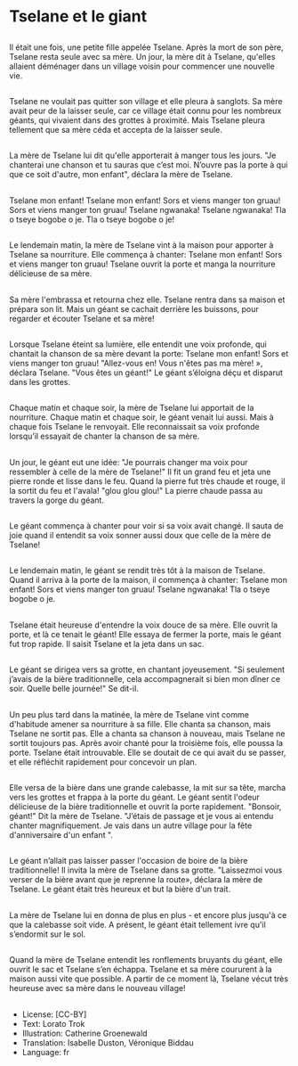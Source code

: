 # Tselane et le giant

##
Il était une fois, une petite fille
appelée Tselane. Après la mort de
son père, Tselane resta seule avec
sa mère.
Un jour, la mère dit à Tselane,
qu'elles allaient déménager dans un
village voisin pour commencer une
nouvelle vie.

##
Tselane ne voulait pas quitter son
village et elle pleura à sanglots.
Sa mère avait peur de la laisser
seule, car ce village était connu
pour les nombreux géants, qui
vivaient dans des grottes à
proximité.
Mais Tselane pleura tellement que
sa mère céda et accepta de la
laisser seule.

##
La mère de Tselane lui dit qu'elle
apporterait à manger tous les jours.
"Je chanterai une chanson et tu
sauras que c’est moi. N’ouvre pas la
porte à qui que ce soit d'autre, mon
enfant", déclara la mère de Tselane.

##
Tselane mon enfant!
Tselane mon enfant!
Sors et viens manger ton gruau!
Sors et viens manger ton gruau!
Tselane ngwanaka!
Tselane ngwanaka!
Tla o tseye bogobe o je.
Tla o tseye bogobe o je!

##
Le lendemain matin, la mère de
Tselane vint à la maison pour
apporter à Tselane sa nourriture.
Elle commença à chanter:
Tselane mon enfant!
Sors et viens manger ton gruau!
Tselane ouvrit la porte et manga la
nourriture délicieuse de sa mère.

##
Sa mère l'embrassa et retourna
chez elle.
Tselane rentra dans sa maison et
prépara son lit.
Mais un géant se cachait derrière
les buissons, pour regarder et
écouter Tselane et sa mère!

##
Lorsque Tselane éteint sa lumière,
elle entendit une voix profonde, qui
chantait la chanson de sa mère
devant la porte:
Tselane mon enfant!
Sors et viens manger ton gruau!
"Allez-vous en! Vous n'êtes pas ma
mère! », déclara Tselane. "Vous êtes
un géant!" Le géant s’éloigna déçu
et disparut dans les grottes.

##
Chaque matin et chaque soir, la
mère de Tselane lui apportait de la
nourriture.
Chaque matin et chaque soir, le
géant venait lui aussi. Mais à
chaque fois Tselane le renvoyait.
Elle reconnaissait sa voix profonde
lorsqu’il essayait de chanter la
chanson de sa mère.

##
Un jour, le géant eut une idée: "Je
pourrais changer ma voix pour
ressembler à celle de la mère de
Tselane!"
Il fit un grand feu et jeta une pierre
ronde et lisse dans le feu.
Quand la pierre fut très chaude et
rouge, il la sortit du feu et l'avala!
"glou glou glou!" La pierre chaude
passa au travers la gorge du géant.

##
Le géant commença à chanter pour
voir si sa voix avait changé.
Il sauta de joie quand il entendit sa
voix sonner aussi doux que celle de
la mère de Tselane!

##
Le lendemain matin, le géant se rendit très tôt à la maison de
Tselane. Quand il arriva à la porte de la maison, il commença à
chanter:
Tselane mon enfant!
Sors et viens manger ton gruau!
Tselane ngwanaka!
Tla o tseye bogobe o je.

##
Tselane était heureuse d'entendre la
voix douce de sa mère.
Elle ouvrit la porte, et là ce tenait le
géant!
Elle essaya de fermer la porte, mais
le géant fut trop rapide.
Il saisit Tselane et la jeta dans un
sac.

##
Le géant se dirigea vers sa grotte,
en chantant joyeusement.
"Si seulement j’avais de la bière
traditionnelle, cela accompagnerait
si bien mon dîner ce soir. Quelle
belle journée!" Se dit-il.

##
Un peu plus tard dans la matinée, la
mère de Tselane vint comme
d'habitude amener sa nourriture à
sa fille. Elle chanta sa chanson,
mais Tselane ne sortit pas. Elle a
chanta sa chanson à nouveau, mais
Tselane ne sortit toujours pas. Après
avoir chanté pour la troisième fois,
elle poussa la porte. Tselane était
introuvable. Elle se doutait de ce
qui avait du se passer, et elle
réfléchit rapidement pour concevoir
un plan.

##
Elle versa de la bière dans une
grande calebasse, la mit sur sa
tête, marcha vers les grottes et
frappa à la porte du géant.
Le géant sentit l'odeur délicieuse de
la bière traditionnelle et ouvrit la
porte rapidement.
"Bonsoir, géant!" Dit la mère de
Tselane.
"J’étais de passage et je vous ai
entendu chanter magnifiquement.
Je vais dans un autre village pour la
fête d'anniversaire d'un enfant ".

##
Le géant n’allait pas laisser passer l'occasion de
boire de la bière traditionnelle!
Il invita la mère de Tselane dans sa grotte. "Laissezmoi vous verser de la bière avant que je reprenne la
route», déclara la mère de Tselane.
Le géant était très heureux et but la bière d'un trait.

##
La mère de Tselane lui en donna de
plus en plus - et encore plus jusqu'à ce que la calebasse soit
vide.
A présent, le géant était tellement
ivre qu'il s’endormit sur le sol.

##
Quand la mère de Tselane entendit
les ronflements bruyants du géant,
elle ouvrit le sac et Tselane s’en
échappa.
Tselane et sa mère coururent à la
maison aussi vite que possible.
A partir de ce moment là, Tselane
vécut très heureuse avec sa mère
dans le nouveau village!

##
* License: [CC-BY]
* Text: Lorato Trok
* Illustration: Catherine Groenewald
* Translation: Isabelle Duston, Véronique Biddau
* Language: fr
